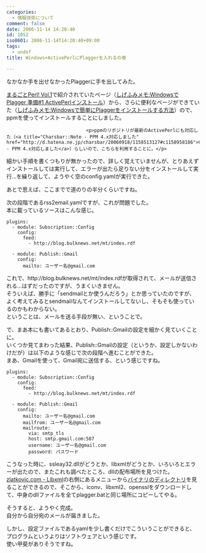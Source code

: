 ```yaml
---
categories:
  - 情報技術について
comment: false
date: 2006-11-14 14:20:40
id: 1052
iso8601: 2006-11-14T14:20:40+09:00
tags:
  - undef
title: Windows+ActivePerlにPlaggerを入れるの巻

---
```


<div class="entry-body">
                                 <p>なかなか手を出せなかったPlaggerに手を出してみた。</p>

<p><a href="http://www.amazon.co.jp/exec/obidos/ASIN/4844322893/nqounet-22/ref=nosim/" name="amazletlink" target="_blank" id="amazletlink">まるごとPerl! Vol.1</a>で紹介されていたページ（<a title="しげふみメモ:Windowsで Plagger 準備#1 ActivePerlインストール" href="http://blog.livedoor.jp/hakin/archives/50551036.html">しげふみメモ:Windowsで Plagger 準備#1 ActivePerlインストール</a>）から、さらに便利なページができていた（<a title="しげふみメモ:Windowsで簡単にPlaggerをインストールする方法" href="http://blog.livedoor.jp/hakin/archives/50690272.html">しげふみメモ:Windowsで簡単にPlaggerをインストールする方法</a>）ので、ppmを使ってインストールすることにしました。</p>
                              
                                 <p>ppmのリポジトリが最新のActivePerlにも対応した（<a title="Charsbar::Note - PPM 4.x対応しました" href="http://d.hatena.ne.jp/charsbar/20060918/1158513127#c1158958186">Charsbar::Note - PPM 4.x対応しました</a>）らしいので、こちらを利用することに。</p>

<p>細かい手順を書くつもりが無かったので、詳しく覚えていませんが、とりあえずインストールしては実行して、エラーが出たら足りない分をインストールして実行…を繰り返して、ようやく空のconfig.yamlが実行できた。</p>

<p>あとで思えば、ここまでで道のりの半分くらいですね。</p>

<p>次の段階であるrss2email.yamlですが、これが問題でした。<br />
本に載っているソースはこんな感じ。</p>

<pre><code>plugins:
  - module: Subscription::Config
    config:
      feed:
        - http://blog.bulknews.net/mt/index.rdf

  - module: Publish::Gmail
    config:
      mailto: ユーザー名@gmail.com</code></pre>

<p>これで、http://blog.bulknews.net/mt/index.rdfが取得されて、メールが送信される…はずだったのですが、うまくいきません。<br />
そういえば、勝手に「sendmailとか使うんだろう」とか思っていたのですが、よく考えてみるとsendmailなんてインストールしてないし、そもそも使っているのかもわからない。<br />
ということは、メールを送る手段が無い、ということで。</p>

<p>で、まあ本にも書いてあるとおり、Publish::Gmailの設定を細かく見ていくことに。<br />
いくつか見てまわった結果、Publish::Gmailの設定（というか、設定しかないわけだが）は以下のような感じで次の段階へ進むことができた。<br />
まあ、Gmailを使って、Gmail宛に送信する、という感じですね。</p>

<pre><code>plugins:
  - module: Subscription::Config
    config:
      feed:
        - http://blog.bulknews.net/mt/index.rdf

  - module: Publish::Gmail
    config:
      mailto: ユーザー名@gmail.com
      mailfrom: ユーザー名@gmail.com
      mailroute:
        via: smtp_tls
        host: smtp.gmail.com:587
        username: ユーザー名@gmail.com
        password: パスワード</code></pre>

<p>こうなった時に、ssleay32.dllがどうとか、libxmlがどうとか、いろいろとエラーが出たので、またこれも調べたところ、dllの配布場所を見つけた。<br /><a title="zlatkovic.com - Libxml" href="http://www.zlatkovic.com/libxml.en.html">zlatkovic.com - Libxml</a>の右側にあるメニューから<a href="ftp://ftp.zlatkovic.com/libxml/">バイナリのディレクトリ</a>を見ることができるので、そこから、iconv、libxml2、opensslをダウンロードして、中身のdllファイルを全てplagger.batと同じ場所にコピーしてやる。</p>

<p>そうすると、ようやく完成。<br />
自分から自分宛のメールが届きました。</p>

<p>しかし、設定ファイルであるyamlを少し書くだけでこういうことができると、プログラムというよりはソフトウェアという感じです。<br />
使い甲斐がありそうですね。</p>
                              </div>
    	
